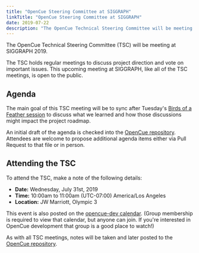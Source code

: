 ```yaml
---
title: "OpenCue Steering Committee at SIGGRAPH"
linkTitle: "OpenCue Steering Committee at SIGGRAPH"
date: 2019-07-22
description: "The OpenCue Technical Steering Committee will be meeting at SIGGRAPH 2019"
---
```


The OpenCue Technical Steering Committee (TSC) will be meeting at SIGGRAPH 2019.

The TSC holds regular meetings to discuss project direction and vote on important issues.
This upcoming meeting at SIGGRAPH, like all of the TSC meetings, is open to the public.

## Agenda

The main goal of this TSC meeting will be to sync after Tuesday's
[Birds of a Feather session](/blog/2019/07/08/opencue-roadmap-at-siggraph/) to discuss what
we learned and how those discussions might impact the project roadmap.

An initial draft of the agenda is checked into the
[OpenCue repository](https://github.com/AcademySoftwareFoundation/OpenCue/blob/master/tsc/meetings/2019-07-31.md).
Attendees are welcome to propose additional agenda items either via Pull Request to that
file or in person.

## Attending the TSC

To attend the TSC, make a note of the following details:

- **Date:** Wednesday, July 31st, 2019
- **Time:** 10:00am to 11:00am (UTC-07:00) America/Los Angeles
- **Location:** JW Marriott, Olympic 3

This event is also posted on the
[opencue-dev calendar](https://lists.aswf.io/g/opencue-dev/viewevent?eventid=494955&calstart=2019-07-31).
(Group membership is required to view that calendar, but anyone can join. If you're interested
in OpenCue development that group is a good place to watch!)

As with all TSC meetings, notes will be taken and later posted to the
[OpenCue repository](https://github.com/AcademySoftwareFoundation/OpenCue/tree/master/tsc/meetings).
